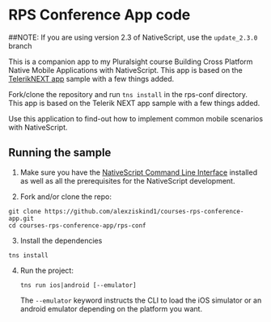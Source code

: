 # RPS Conference App code 

##NOTE: If you are using version 2.3 of NativeScript, use the ```update_2.3.0``` branch

This is a companion app to my Pluralsight course Building Cross Platform Native Mobile Applications with NativeScript.
This app is based on the [TelerikNEXT app](https://github.com/NativeScript/sample-TelerikNEXT/) sample with a few things added.

Fork/clone the repository and run ```tns install``` in the rps-conf directory. 
This app is based on the Telerik NEXT app sample with a few things added.

Use this application to find-out how to implement common mobile scenarios with NativeScript.

## Running the sample

1. Make sure you have the [NativeScript Command Line Interface](https://www.npmjs.com/package/nativescript) installed as well as all the prerequisites for the NativeScript development.

2. Fork and/or clone the repo:
  ```
  git clone https://github.com/alexziskind1/courses-rps-conference-app.git
  cd courses-rps-conference-app/rps-conf
  ```
3. Install the dependencies
  ```
  tns install
  ```

4. Run the project:

    `tns run ios|android [--emulator]`

    The `--emulator` keyword instructs the CLI to load the iOS simulator or an android emulator depending on the platform you want.

